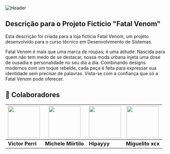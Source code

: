 ![Header](https://github.com/user-attachments/assets/d6ddf088-a774-4165-9826-afa9e5f65c11)

## Descrição para o Projeto Fictício "Fatal Venom"

Esta descrição foi criada para a loja fictícia Fatal Venom, um projeto desenvolvido para o curso técnico em Desenvolvimento de Sistemas.

Fatal Venom é mais que uma marca de roupas; é uma atitude. Nascida para quem não tem medo de se destacar, nossa moda urbana injeta uma dose de ousadia e personalidade no seu dia a dia. Combinando designs modernos com um toque rebelde, cada peça é feita para expressar sua identidade sem precisar de palavras. Vista-se com a confiança que só a Fatal Venom pode oferecer.

## 👥 Colaboradores

<div align="center">

| [<img src="https://github.com/victorperri.png" width="100">](https://github.com/VictorPerri) | [<img src="https://github.com/michele-miirtilo.png" width="100">](https://github.com/michele-miirtilo) | [<img src="https://github.com/Hipayyy.png" width="100">](https://github.com/Hipayyy) | [<img src="https://github.com/Miguelito-xcx.png" width="100">](https://github.com/Miguelito-xcx) |
|---|---|---|---|
| **Victor Perri** | **Michele Miirtilo** | **Hipayyy** | **Miguelito xcx** |

</div>

